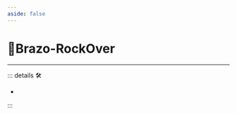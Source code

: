 ```yaml
---
aside: false
---
```

# 🔷<soma>Brazo</soma>-RockOver

---

<!-- =================================================== -->
<!-- =================================================== -->
<!-- =================================================== -->
<!-- =================================================== -->
<!-- =================================================== -->
::: details 🛠

-

:::
